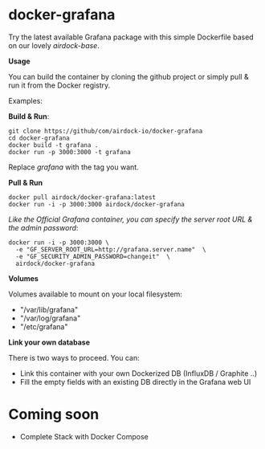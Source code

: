 # docker-grafana

Try the latest available Grafana package with this simple Dockerfile based on our lovely _airdock-base_.

**Usage**

You can build the container by cloning the github project or simply pull & run it from the Docker registry.

Examples:

**Build & Run**:
```
git clone https://github/com/airdock-io/docker-grafana
cd docker-grafana
docker build -t grafana .
docker run -p 3000:3000 -t grafana
```
Replace _grafana_ with the tag you want.


**Pull & Run**
```
docker pull airdock/docker-grafana:latest
docker run -i -p 3000:3000 airdock/docker-grafana
````

_Like the Official Grafana container, you can specify the server root URL & the admin password_:

```
docker run -i -p 3000:3000 \
  -e "GF_SERVER_ROOT_URL=http://grafana.server.name"  \
  -e "GF_SECURITY_ADMIN_PASSWORD=changeit"  \
  airdock/docker-grafana
```
**Volumes**

Volumes available to mount on your local filesystem:

 - "/var/lib/grafana"
 - "/var/log/grafana"
 - "/etc/grafana"

**Link your own database**

There is two ways to proceed. You can:
 - Link this container with your own Dockerized DB (InfluxDB / Graphite ..)
 - Fill the empty fields with an existing DB directly in the Grafana web UI

# Coming soon

 - Complete Stack with Docker Compose
